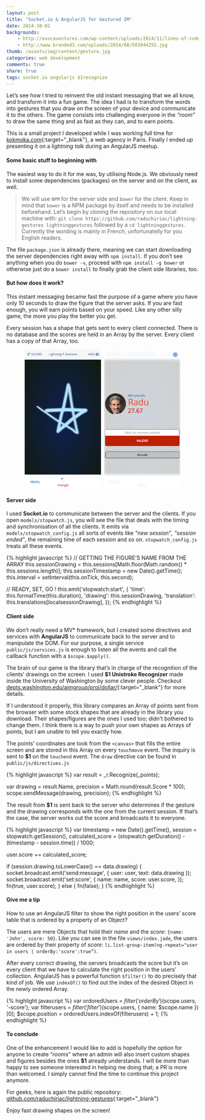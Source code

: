 ```yaml
---
layout: post
title: "Socket.io & AngularJS for Gestured IM"
date: 2014-10-02
backgrounds:
    - http://avocaventures.com/wp-content/uploads/2014/11/lines-of-code.jpg
    - http://www.branded3.com/uploads/2014/08/503944255.jpg
thumb: /assets/img/content/gesture.jpg
categories: web development
comments: true
share: true
tags: socket.io angularjs $1recognize
---
```

Let’s see how I tried to reinvent the old instant messaging that we all know, and transform it into a fun game. The idea I had is to transform the words into gestures that you draw on the screen of your device and communicate it to the others. The game consists into challenging everyone in the *“room”* to draw the same thing and as fast as they can, and to earn points.

This is a small project I developed while I was working full time for [kokmoka.com](http://kokmoka.com){:target="_blank"}, a web agency in Paris. Finally I ended up presenting it on a *lightning talk* during an AngularJS meetup.

#### Some basic stuff to beginning with

The easiest way to do it for me was, by utilising Node.js. We obviously need to install some dependencies (packages) on the server and on the client, as well.

> We will use `NPM` for the server side and `bower` for the client. Keep in mind that `bower` is a NPM package by itself and needs to be installed beforehand. Let’s begin by cloning the repository on our local machine with:
`git clone https://github.com/raduchiriac/lightning-gestures lightninggestures` followed by a `cd lightninggestures`. Currently the wording is mainly in French, unfortunatelly for you English readers.

The file `package.json` is already there, meaning we can start downloading the server dependencies right away with `npm install`. If you don’t see anything when you do `bower -v`, proceed with `npm install -g bower` or otherwise just do a `bower install` to finally grab the client side libraries, too.

#### But how does it work?

This instant messaging became fast the purpose of a game where you have only 10 seconds to draw the figure that the server asks. If you are fast enough, you will earn points based on your speed. Like any other silly game, the more you play the better you get.

Every session has a shape that gets sent to every client connected. There is no database and the scores are held in an Array by the server. Every client has a copy of that Array, too.

<p style="text-align:center;">
<img src="/assets/img/content/geste1.jpg" alt="Geste1" title="Shape drawing" style="max-width: 200px;display:inline-block;">&nbsp;
<img src="/assets/img/content/geste2.jpg" alt="Geste2" title="User profile" style="max-width: 200px;display:inline-block;">
</p>

#### Server side

I used **Socket.io** to communicate between the server and the clients. If you open `models/stopwatch.js`, you will see the file that deals with the timing and synchronisation of all the clients. It emits via `models/stopwatch_config.js` all sorts of events like *“new session”*, *“session ended”*, the remaining time of each session and so on. `stopwatch_config.js` treats all these events.

{% highlight javascript %}
// GETTING THE FIGURE’S NAME FROM THE ARRAY
this.sessionDrawing = this.sessions[Math.floor(Math.random() * this.sessions.length)];
this.sessionTimestamp = new Date().getTime();
this.interval = setInterval(this.onTick, this.second);

// READY, SET, GO !
this.emit('stopwatch:start', {
    'time': this.formatTime(this.duration),
    'drawing': this.sessionDrawing,
    'translation': this.translations[localsessionDrawing],
});
{% endhighlight %}

#### Client side

We don’t really need a MV* framework, but I created some directives and services with **AngularJS** to communicate back to the server and to manipulate the DOM. For our purpose, a single service `public/js/services.js` is enough to listen all the events and call the callback function with a `$scope.$apply()`.

The brain of our game is the library that’s in charge of the recognition of the clients’ drawings on the screen. I used **$1 Unistroke Recognizer** made inside the University of Washington by some clever people. Checkout [depts.washington.edu/aimgroup/proj/dollar/](https://depts.washington.edu/aimgroup/proj/dollar/){:target="_blank"} for more details.

If I understood it properly, this library compares an Array of points sent from the browser with some stock shapes that are already in the library you download. Their shapes/figures are the ones I used too; didn’t bothered to change them. I think there is a way to push your own shapes as Arrays of points, but I am unable to tell you exactly how.

The points’ coordinates are took from the `<canvas>` that fills the entire screen and are stored in this Array on every `touchmove` event. The inquiry is sent to **$1** on the `touchend` event. The `draw` directive can be found in `public/js/directives.js`

{% highlight javascript %}
var result = _r.Recognize(_points);

var drawing = result.Name,
  precision = Math.round(result.Score * 100);
scope.sendMessage(drawing, precision);
{% endhighlight %}

The result from **$1** is sent back to the server who determines if the gesture and the drawing corresponds with the one from the current session. If that’s the case, the server works out the score and broadcasts it to everyone.

{% highlight javascript %}
var timestamp = new Date().getTime(),
  session = stopwatch.getSession(),
  calculated_score = (stopwatch.getDuration() - (timestamp - session.time)) / 1000;

user.score += calculated_score;

if (session.drawing.toLowerCase() == data.drawing) {
  socket.broadcast.emit('send:message', {
    user: user,
    text: data.drawing
  });
  socket.broadcast.emit('set:score', {
    name: name,
    score: user.score,
  });
  fn(true, user.score);
} else {
  fn(false);
}
{% endhighlight %}

#### Give me a tip

How to use an AngularJS filter to show the right position in the users’ score table that is ordered by a property of an Object?

The users are mere Objects that hold their *name* and the *score*: `{name: 'John', score: 50}`. Like you can see in the file `views/index.jade`, the users are ordered by their property of *score*: `li.list-group-item(ng-repeat="user in users | orderBy:'score':true”)`.

After every correct drawing, the servers broadcasts the score but it’s on every client that we have to calculate the right position in the users’ collection. AngularJS has a powerful function `$filter()` to do precisely that kind of job. We use `indexOf()` to find out the index of the desired Object in the newly ordered Array.

{% highlight javascript %}
var ordoredUsers = $filter('orderBy')($scope.users, '-score');
var filterusers = $filter('filter')($scope.users, {
    name: $scope.name
})[0];
$scope.position = ordoredUsers.indexOf(filterusers) + 1;
{% endhighlight %}

#### To conclude

One of the enhancement I would like to add is hopefully the option for anyone to create “*rooms*” where an admin will also insert custom shapes and figures besides the ones **$1** already understands. I will be more than happy to see someone interested in helping me doing that; a PR is more than welcomed. I simply cannot find the time to continue this project anymore.

For geeks, here is again the public repository:
[github.com/raduchiriac/lightning-gestures](https://github.com/raduchiriac/lightning-gestures){:target="_blank"}

Enjoy fast drawing shapes on the screen!
